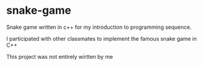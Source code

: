 # snake-game
Snake game written in c++
for my introduction to programming sequence. 

I participated with other classmates to implement the famous snake game in C++

This project was not entirely wirtten by me
